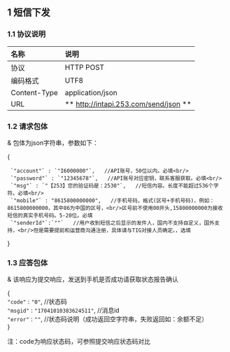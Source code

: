 
## 1 短信下发

### 1.1 协议说明
名称|说明
:---|:---
协议|HTTP POST
编码格式|UTF8
Content-Type|application/json
URL|** http://intapi.253.com/send/json **

### 1.2 请求包体

& 包体为json字符串，参数如下：

 {<br/>
 
     `"account"` : `"I6000000"`,   //API账号，50位以内。必填<br/>
     `"password"` : `"12345678"`,   //API账号对应密钥，联系客服获取。必填<br/>
     `"msg"` : `"【253】您的验证码是：2530"`,   //短信内容。长度不能超过536个字符。必填<br/>
     `"mobile"` : "8615800000000",   //手机号码，格式(区号+手机号码)，例如：8615800000000，其中86为中国的区号，<br/>区号前不使用00开头,15800000000为接收短信的真实手机号码。5-20位。必填
     `"senderId"`:`""`   //用户收到短信之后显示的发件人，国内不支持自定义，国外支持，<br/>但是需要提前和运营商沟通注册，具体请与TIG对接人员确定。，选填
 
}<br/>
 
 ### 1.3 应答包体
 
 & 该响应为提交响应，发送到手机是否成功请获取状态报告确认
 
  {<br/>
     `"code"` : `"0"`,  //状态码<br/>
     `"msgid"` : `"17041010383624511"`,  //消息id<br/>
     `"error"` : `""`,  //状态码说明（成功返回空字符串，失败返回如：余额不足）<br/>
 }<br/>
 
 注：code为响应状态码，可参照提交响应状态码对比
